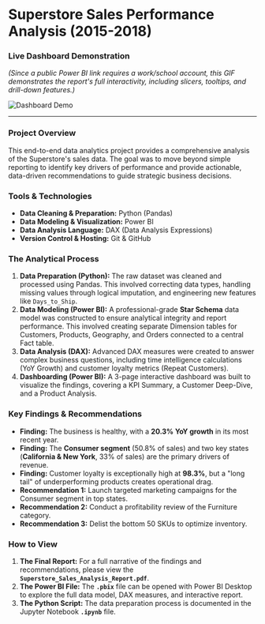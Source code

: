 # Superstore Sales Performance Analysis (2015-2018)

### Live Dashboard Demonstration
*(Since a public Power BI link requires a work/school account, this GIF demonstrates the report's full interactivity, including slicers, tooltips, and drill-down features.)*

![Dashboard Demo](dashboard_demo.gif)

---

### Project Overview
This end-to-end data analytics project provides a comprehensive analysis of the Superstore's sales data. The goal was to move beyond simple reporting to identify key drivers of performance and provide actionable, data-driven recommendations to guide strategic business decisions.

### Tools & Technologies
*   **Data Cleaning & Preparation:** Python (Pandas)
*   **Data Modeling & Visualization:** Power BI
*   **Data Analysis Language:** DAX (Data Analysis Expressions)
*   **Version Control & Hosting:** Git & GitHub

### The Analytical Process
1.  **Data Preparation (Python):** The raw dataset was cleaned and processed using Pandas. This involved correcting data types, handling missing values through logical imputation, and engineering new features like `Days_to_Ship`.
2.  **Data Modeling (Power BI):** A professional-grade **Star Schema** data model was constructed to ensure analytical integrity and report performance. This involved creating separate Dimension tables for Customers, Products, Geography, and Orders connected to a central Fact table.
3.  **Data Analysis (DAX):** Advanced DAX measures were created to answer complex business questions, including time intelligence calculations (YoY Growth) and customer loyalty metrics (Repeat Customers).
4.  **Dashboarding (Power BI):** A 3-page interactive dashboard was built to visualize the findings, covering a KPI Summary, a Customer Deep-Dive, and a Product Analysis.

### Key Findings & Recommendations
*   **Finding:** The business is healthy, with a **20.3% YoY growth** in its most recent year.
*   **Finding:** The **Consumer segment** (50.8% of sales) and two key states (**California & New York**, 33% of sales) are the primary drivers of revenue.
*   **Finding:** Customer loyalty is exceptionally high at **98.3%**, but a "long tail" of underperforming products creates operational drag.
*   **Recommendation 1:** Launch targeted marketing campaigns for the Consumer segment in top states.
*   **Recommendation 2:** Conduct a profitability review of the Furniture category.
*   **Recommendation 3:** Delist the bottom 50 SKUs to optimize inventory.

### How to View
1.  **The Final Report:** For a full narrative of the findings and recommendations, please view the **`Superstore_Sales_Analysis_Report.pdf`**.
2.  **The Power BI File:** The **`.pbix`** file can be opened with Power BI Desktop to explore the full data model, DAX measures, and interactive report.
3.  **The Python Script:** The data preparation process is documented in the Jupyter Notebook **`.ipynb`** file.